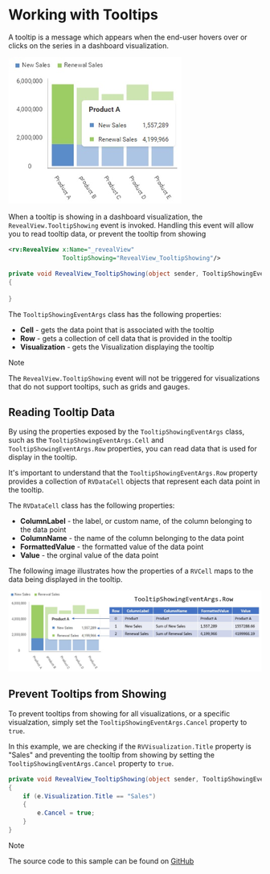 # Working with Tooltips

A tooltip is a message which appears when the end-user hovers over or clicks on the series in a dashboard visualization.

![](images/tooltips.jpg)

When a tooltip is showing in a dashboard visualization, the `RevealView.TooltipShowing` event is invoked. Handling this event will allow you to read tooltip data, or prevent the tooltip from showing

```xml
<rv:RevealView x:Name="_revealView"
               TooltipShowing="RevealView_TooltipShowing"/>
```

```cs
private void RevealView_TooltipShowing(object sender, TooltipShowingEventArgs e)
{

}
```

The `TooltipShowingEventArgs` class has the following properties:
- **Cell** - gets the data point that is associated with the tooltip
- **Row** - gets a collection of cell data that is provided in the tooltip
- **Visualization** - gets the Visualization displaying the tooltip

> [!NOTE]
> The `RevealView.TooltipShowing` event will not be triggered for visualizations that do not support tooltips, such as grids and gauges.

## Reading Tooltip Data

By using the properties exposed by the `TooltipShowingEventArgs` class, such as the `TooltipShowingEventArgs.Cell` and `TooltipShowingEventArgs.Row` properties, you can read data that is used for display in the tooltip.

It's important to understand that the `TooltipShowingEventArgs.Row` property provides a collection of `RVDataCell` objects that represent each data point in the tooltip.

The `RVDataCell` class has the following properties:
- **ColumnLabel** - the label, or custom name, of the column belonging to the data point
- **ColumnName** - the name of the column belonging to the data point
- **FormattedValue** - the formatted value of the data point
- **Value** - the orginal value of the data point

The following image illustrates how the properties of a `RVCell` maps to the data being displayed in the tooltip.

![](images/tooltips-row-property.jpg)

## Prevent Tooltips from Showing
To prevent tooltips from showing for all visualizations, or a specific visualzation, simply set the `TooltipShowingEventArgs.Cancel` property to `true`.

In this example, we are checking if the `RVVisualization.Title` property is "Sales" and preventing the tooltip from showing by setting the `TooltipShowingEventArgs.Cancel` property to `true`.

```cs
private void RevealView_TooltipShowing(object sender, TooltipShowingEventArgs e)
{
    if (e.Visualization.Title == "Sales")
    {
        e.Cancel = true;
    }
}
```

> [!NOTE]
> The source code to this sample can be found on [GitHub](https://github.com/RevealBi/sdk-samples-wpf/tree/master/Tooltips)

